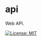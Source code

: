 # api
Web API.

[![License: MIT](https://img.shields.io/badge/License-MIT-blue.svg)](https://opensource.org/licenses/MIT)
